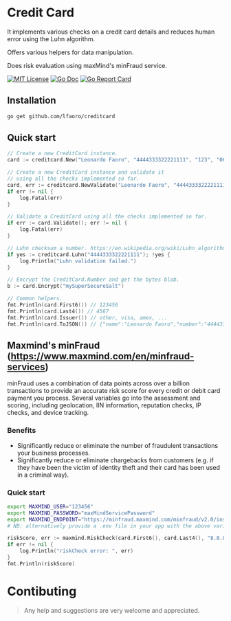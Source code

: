 # Credit Card

It implements various checks on a credit card details and reduces human
error using the Luhn algorithm.

Offers various helpers for data manipulation.

Does risk evaluation using maxMind's minFraud service.

[![MIT License](https://img.shields.io/badge/license-MIT-blue.svg?style=flat)](LICENSE)
[![Go Doc](https://img.shields.io/badge/go%20doc-read-blue.svg)](https://godoc.org/github.com/lfaoro/creditcard)
[![Go Report Card](https://goreportcard.com/badge/github.com/lfaoro/creditcard)](https://goreportcard.com/report/github.com/lfaoro/creditcard)

## Installation
```bash
go get github.com/lfaoro/creditcard
```

## Quick start
```go
// Create a new CreditCard instance.
card := creditcard.New("Leonardo Faoro", "4444333322221111", "123", "06/2019")

// Create a new CreditCard instance and validate it
// using all the checks implemented so far.
card, err := creditcard.NewValidate("Leonardo Faoro", "4444333322221111", "123", "06/2019")
if err != nil {
    log.Fatal(err)
}

// Validate a CreditCard using all the checks implemented so far.
if err := card.Validate(); err != nil {
    log.Fatal(err)
}

// Luhn checksum a number. https://en.wikipedia.org/wiki/Luhn_algorithm
if yes := creditcard.Luhn("4444333322221111"); !yes {
    log.Println("Luhn validation failed.")
}

// Encrypt the CreditCard.Number and get the bytes blob.
b := card.Encrypt("mySuperSecureSalt")

// Common helpers.
fmt.Println(card.First6()) // 123456
fmt.Println(card.Last4()) // 4567
fmt.Println(card.Issuer()) // other, visa, amex, ...
fmt.Println(card.ToJSON()) // {"name":"Leonardo Faoro","number":"4444333322221111","cvv_2":"123","expiry":"06/2019"}
```

## Maxmind's minFraud (https://www.maxmind.com/en/minfraud-services)
minFraud uses a combination of data points across over a billion transactions to provide an accurate risk score for every credit or debit card payment you process. Several variables go into the assessment and scoring, including geolocation, IIN information, reputation checks, IP checks, and device tracking.
### Benefits
- Significantly reduce or eliminate the number of fraudulent transactions your business processes.
- Significantly reduce or eliminate chargebacks from customers (e.g. if they have been the victim of identity theft and their card has been used in a criminal way).
### Quick start
```bash
export MAXMIND_USER="123456"
export MAXMIND_PASSWORD="maxMindServicePassword"
export MAXMIND_ENDPOINT="https://minfraud.maxmind.com/minfraud/v2.0/insights"
# NB: alternatively provide a .env file in your app with the above variables.
```
```go
riskScore, err := maxmind.RiskCheck(card.First6(), card.Last4(), "8.8.8.8", "test@test.com")
if err != nil {
    log.Println("riskCheck error: ", err)
}
fmt.Println(riskScore)
```

# Contibuting
> Any help and suggestions are very welcome and appreciated.
